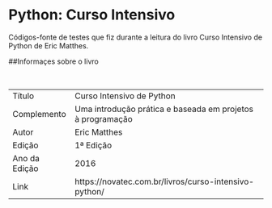 # Python: Curso Intensivo
Códigos-fonte de testes que fiz durante a leitura do livro Curso Intensivo de Python de Eric Matthes.


##Informaçes sobre o livro
<table>
    <tr>
        <td>Título</td>
        <td>Curso Intensivo de Python</td>
    </tr>
    <tr>
        <td>Complemento</td>
        <td>Uma introdução prática e baseada em projetos à programação</td>
    </tr>
    <tr>
        <td>Autor</td>
        <td>Eric Matthes</td>
    </tr>
    <tr>
        <td>Edição</td>
        <td>1ª Edição</td>
    </tr>
    <tr>
        <td>Ano da Edição</td>
        <td>2016</td>
    </tr>
    <tr>
        <td>Link</td>
        <td>https://novatec.com.br/livros/curso-intensivo-python/</td>
    </tr>
</table>
